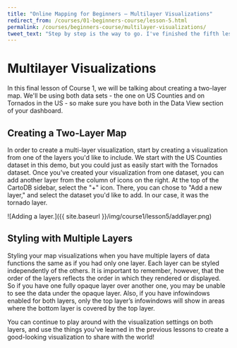 ```yaml
---
title: "Online Mapping for Beginners — Multilayer Visualizations"
redirect_from: /courses/01-beginners-course/lesson-5.html
permalink: /courses/beginners-course/multilayer-visualizations/
tweet_text: "Step by step is the way to go. I've finished the fifth lesson of the map academy. Check it out"
---
```

# Multilayer Visualizations

In this final lesson of Course 1, we will be talking about creating a two-layer map. We'll be using both data sets - the one on US Counties and on Tornados in the US - so make sure you have both in the Data View section of your dashboard.

## Creating a Two-Layer Map

In order to create a multi-layer visualization, start by creating a visualization from one of the layers you'd like to include. We start with the US Counties dataset in this demo, but you could just as easily start with the Tornados dataset. Once you've created your visualization from one dataset, you can add another layer from the column of icons on the right. At the top of the CartoDB sidebar, select the "+" icon. There, you can chose to "Add a new layer," and select the dataset you'd like to add. In our case, it was the tornado layer.

![Adding a layer.]({{ site.baseurl }}/img/course1/lesson5/addlayer.png)


## Styling with Multiple Layers

Styling your map visualizations when you have multiple layers of data functions the same as if you had only one layer. Each layer can be styled independently of the others. It is important to remember, however, that the order of the layers reflects the order in which they rendered or displayed. So if you have one fully opaque layer over another one, you may be unable to see the data under the opaque layer. Also, if you have infowindows enabled for both layers, only the top layer’s infowindows will show in areas where the bottom layer is covered by the top layer.

You can continue to play around with the visualization settings on both layers, and use the things you've learned in the previous lessons to create a good-looking visualization to share with the world!
